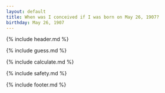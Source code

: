 ```yaml
---
layout: default
title: When was I conceived if I was born on May 26, 1907?
birthday: May 26, 1907
---
```


{% include header.md %}

{% include guess.md %}

{% include calculate.md %}

{% include safety.md %}

{% include footer.md %}



